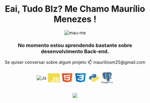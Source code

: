 <div align="center">
<h1 align="center">Eai, Tudo Blz? Me Chamo Maurílio Menezes !</h1>
 
 <div>
  
  <img height= "180em" src="https://github-readme-stats.vercel.app/api/top-langs?username=MauriMenezes&show_icons=true&theme=github_dark&locale=en&layout=compact" alt="mau-me" />
</div>
 <h3>No momento estou aprendendo bastante sobre desenvolvimento Back-end.</h3>
Se quiser conversar sobre algum projeto 📫 mauriliosm25@gmail.com

<div style="display: inline_block"><br>
 

 
 <img align="center" alt="Js" height="60" width="60" src="https://cdn.jsdelivr.net/gh/devicons/devicon/icons/java/java-original-wordmark.svg" />
<img align="center" alt="Js" height="30" width="40" src="https://raw.githubusercontent.com/devicons/devicon/master/icons/javascript/javascript-plain.svg">  
<img align="center" alt="HTML" height="30" width="40" src="https://raw.githubusercontent.com/devicons/devicon/master/icons/html5/html5-original.svg"> 
<img align="center" alt="CSS" height="30" width="40" src="https://raw.githubusercontent.com/devicons/devicon/master/icons/css3/css3-original.svg"> 
<img align="center" alt="HTML" height="30" width="40" src="https://raw.githubusercontent.com/devicons/devicon/master/icons/python/python-original.svg" alt="python" width="40" height="40"/> </a> 
<img  align="center" src="https://raw.githubusercontent.com/devicons/devicon/master/icons/postgresql/postgresql-original-wordmark.svg" alt="postgresql" width="40" height="40"/>

 
     
</div>


  ##

<div> 
  <a href="https://www.linkedin.com/in/maurilio-souza-menezes-b615ba234/" target="_blank"><img src="https://img.shields.io/badge/-LinkedIn-%230077B5?style=for-the-badge&logo=linkedin&logoColor=white" target="_blank"></a> 
 
 
 
</div>
<!--
**MauriMenezes/MauriMenezes** is a ✨ _special_ ✨ repository because its `README.md` (this file) appears on your GitHub profile.

Here are some ideas to get you started:

- 🔭 I’m currently working on ...
- 🌱 I’m currently learning ...
- 👯 I’m looking to collaborate on ...
- 🤔 I’m looking for help with ...
- 💬 Ask me about ...
- 📫 How to reach me: ...
- 😄 Pronouns: ...
- ⚡ Fun fact: ...
-->
